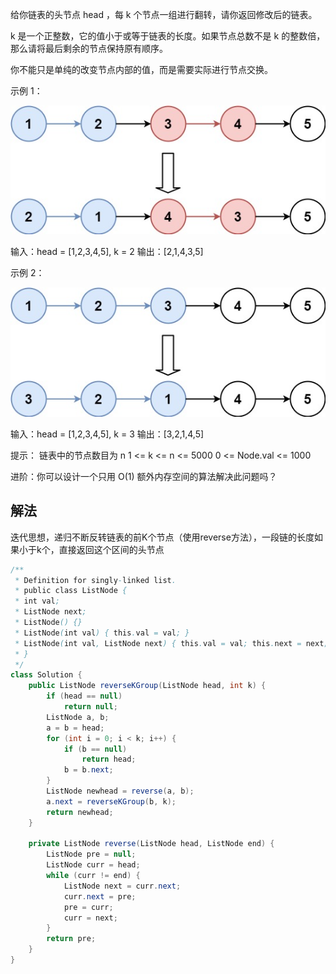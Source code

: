 给你链表的头节点 head ，每 k 个节点一组进行翻转，请你返回修改后的链表。

k 是一个正整数，它的值小于或等于链表的长度。如果节点总数不是 k 的整数倍，那么请将最后剩余的节点保持原有顺序。

你不能只是单纯的改变节点内部的值，而是需要实际进行节点交换。

示例 1：

![](./img/img_6.png)


输入：head = [1,2,3,4,5], k = 2
输出：[2,1,4,3,5]

示例 2：

![](./img/img_7.png)

输入：head = [1,2,3,4,5], k = 3
输出：[3,2,1,4,5]


提示：
链表中的节点数目为 n
1 <= k <= n <= 5000
0 <= Node.val <= 1000


进阶：你可以设计一个只用 O(1) 额外内存空间的算法解决此问题吗？

## 解法
迭代思想，递归不断反转链表的前K个节点（使用reverse方法），一段链的长度如果小于k个，直接返回这个区间的头节点
```java
/**
 * Definition for singly-linked list.
 * public class ListNode {
 * int val;
 * ListNode next;
 * ListNode() {}
 * ListNode(int val) { this.val = val; }
 * ListNode(int val, ListNode next) { this.val = val; this.next = next; }
 * }
 */
class Solution {
    public ListNode reverseKGroup(ListNode head, int k) {
        if (head == null)
            return null;
        ListNode a, b;
        a = b = head;
        for (int i = 0; i < k; i++) {
            if (b == null)
                return head;
            b = b.next;
        }
        ListNode newhead = reverse(a, b);
        a.next = reverseKGroup(b, k);
        return newhead;
    }

    private ListNode reverse(ListNode head, ListNode end) {
        ListNode pre = null;
        ListNode curr = head;
        while (curr != end) {
            ListNode next = curr.next;
            curr.next = pre;
            pre = curr;
            curr = next;
        }
        return pre;
    }
}
```